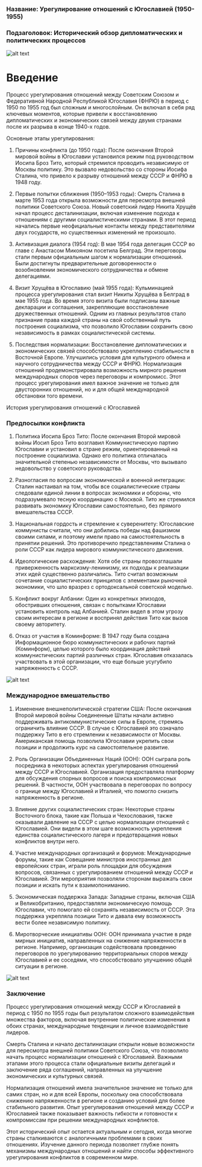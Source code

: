 ### Название: Урегулирование отношений с Югославией (1950-1955)

### Подзаголовок: Исторический обзор дипломатических и политических процессов

![alt text](image-1.png)

# Введение

Процесс урегулирования отношений между Советским Союзом и Федеративной Народной Республикой Югославия (ФНРЮ) в период с 1950 по 1955 год был сложным и многослойным. Он включал в себя ряд ключевых моментов, которые привели к восстановлению дипломатических и экономических связей между двумя странами после их разрыва в конце 1940-х годов.

Основные этапы урегулирования:

1. Причины конфликта (до 1950 года):
После окончания Второй мировой войны в Югославии установился режим под руководством Иосипа Броз Тито, который стремился проводить независимую от Москвы политику. Это вызвало недовольство со стороны Иосифа Сталина, что привело к разрыву отношений между СССР и ФНРЮ в 1948 году.

2. Первые попытки сближения (1950–1953 годы):
Смерть Сталина в марте 1953 года открыла возможности для пересмотра внешней политики Советского Союза. Новый советский лидер Никита Хрущёв начал процесс десталинизации, включая изменение подхода к отношениям с другими социалистическими странами.
В этот период начались первые неофициальные контакты между представителями двух государств, но существенных изменений не произошло.

3. Активизация диалога (1954 год):
В мае 1954 года делегация СССР во главе с Анастасом Микояном посетила Белград. Эти переговоры стали первым официальным шагом к нормализации отношений.
Были достигнуты предварительные договоренности о возобновлении экономического сотрудничества и обмене делегациями.

4. Визит Хрущёва в Югославию (май 1955 года):
Кульминацией процесса урегулирования стал визит Никиты Хрущёва в Белград в мае 1955 года. Во время этого визита были подписаны важные декларации и соглашения, закрепляющие восстановление дружественных отношений.
Одним из главных результатов стало признание права каждой страны на свой собственный путь построения социализма, что позволило Югославии сохранить свою независимость в рамках социалистической системы.

5. Последствия нормализации:
Восстановление дипломатических и экономических связей способствовало укреплению стабильности в Восточной Европе.
Улучшились условия для культурного обмена и научного сотрудничества между СССР и ФНРЮ.
Нормализация отношений продемонстрировала возможность мирного решения международных споров через переговоры и компромисс.
Этот процесс урегулирования имел важное значение не только для двусторонних отношений, но и для общей международной обстановки того времени.

История урегулирования отношений с Югославией

### Предпосылки конфликта

1. Политика Иосипа Броз Тито:
После окончания Второй мировой войны Иосип Броз Тито возглавил Коммунистическую партию Югославии и установил в стране режим, ориентированный на построение социализма. Однако его политика отличалась значительной степенью независимости от Москвы, что вызывало недовольство у советского руководства.

2. Разногласия по вопросам экономической и военной интеграции:
Сталин настаивал на том, чтобы все социалистические страны следовали единой линии в вопросах экономики и обороны, что подразумевало тесную координацию с Москвой. Тито же стремился развивать экономику Югославии самостоятельно, без прямого вмешательства СССР.

3. Национальная гордость и стремление к суверенитету:
Югославские коммунисты считали, что они добились победы над фашизмом своими силами, и поэтому имели право на самостоятельность в принятии решений. Это противоречило представлениям Сталина о роли СССР как лидера мирового коммунистического движения.

4. Идеологические расхождения:
Хотя обе страны провозглашали приверженность марксизму-ленинизму, их подходы к реализации этих идей существенно различались. Тито считал возможным сочетание социалистических принципов с элементами рыночной экономики, что шло вразрез с ортодоксальной советской моделью.

5. Конфликт вокруг Албании:
Один из конкретных эпизодов, обостривших отношения, связан с попытками Югославии установить контроль над Албанией. Сталин видел в этом угрозу своим интересам в регионе и воспринял действия Тито как вызов своему авторитету.

6. Отказ от участия в Коминформе:
В 1947 году была создана Информационное бюро коммунистических и рабочих партий (Коминформ), целью которого было координация действий коммунистических партий различных стран. Югославия отказалась участвовать в этой организации, что еще больше усугубило напряженность с СССР.

![alt text](image-2.png)

### Международное вмешательство

1. Изменение внешнеполитической стратегии США:
После окончания Второй мировой войны Соединенные Штаты начали активно поддерживать антикоммунистические силы в Европе, стремясь ограничить влияние СССР. В случае с Югославией это означало поддержку Тито в его стремлении к независимости от Москвы. Американская помощь позволила Югославии укрепить свои позиции и продолжить курс на самостоятельное развитие.

2. Роль Организации Объединенных Наций (ООН):
ООН сыграла роль посредника в некоторых аспектах урегулирования отношений между СССР и Югославией. Организация предоставляла платформу для обсуждения спорных вопросов и поиска компромиссных решений. В частности, ООН участвовала в переговорах по вопросу о границе между Югославией и Италией, что помогло снизить напряженность в регионе.

3. Влияние других социалистических стран:
Некоторые страны Восточного блока, такие как Польша и Чехословакия, также оказывали давление на СССР с целью нормализации отношений с Югославией. Они видели в этом шаге возможность укрепления единства социалистического лагеря и предотвращения новых конфликтов внутри него.

4. Участие международных организаций и форумов:
Международные форумы, такие как Совещание министров иностранных дел европейских стран, играли роль площадки для обсуждения вопросов, связанных с урегулированием отношений между СССР и Югославией. Эти мероприятия позволяли сторонам выражать свои позиции и искать пути к взаимопониманию.

5. Экономическая поддержка Запада:
Западные страны, включая США и Великобританию, предоставляли экономическую помощь Югославии, что помогало ей сохранять независимость от СССР. Эта поддержка укрепляла позиции Тито и давала ему возможность вести более независимую политику.

6. Миротворческие инициативы ООН:
ООН принимала участие в ряде мирных инициатив, направленных на снижение напряженности в регионе. Например, организация содействовала проведению переговоров по урегулированию территориальных споров между Югославией и ее соседями, что способствовало улучшению общей ситуации в регионе.

![alt text](image-3.png)

### Заключение

Процесс урегулирования отношений между СССР и Югославией в период с 1950 по 1955 годы был результатом сложного взаимодействия множества факторов, включая внутренние политические изменения в обоих странах, международные тенденции и личное взаимодействие лидеров.

Смерть Сталина и начало десталинизации открыли новые возможности для пересмотра внешней политики Советского Союза, что позволило начать процесс нормализации отношений с Югославией. Важными этапами этого процесса стали официальные визиты делегаций и заключение ряда соглашений, направленных на улучшение экономических и культурных связей.

Нормализация отношений имела значительное значение не только для самих стран, но и для всей Европы, поскольку она способствовала снижению напряженности в регионе и созданию условий для более стабильного развития. Опыт урегулирования отношений между СССР и Югославией также показывает важность гибкости и готовности к компромиссам при решении международных конфликтов.

Этот исторический опыт остается актуальным и сегодня, когда многие страны сталкиваются с аналогичными проблемами в своих отношениях. Изучение данного периода позволяет глубже понять механизмы международных отношений и найти способы эффективного урегулирования конфликтов в современном мире.